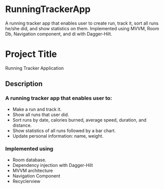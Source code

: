 # RunningTrackerApp
A running tracker app that enables user to create run, track it, sort all runs he/she did, and show statistics on them. Implemented using MVVM, Room Db, Navigation component, and di with Dagger-Hilt.

# Project Title

Running Tracker Application

## Description

### A running tracker app that enables user to:
* Make a run and track it.
* Show all runs that user did.
* Sort runs by date, calories burned, average speed, duration, and distance.
* Show statistics of all runs followed by a bar chart.
* Update personal information: name, weight.

### Implemented using

* Room database.
* Dependency injection with Dagger-Hilt
* MVVM architecture
* Navigation Component
* Recyclerview
